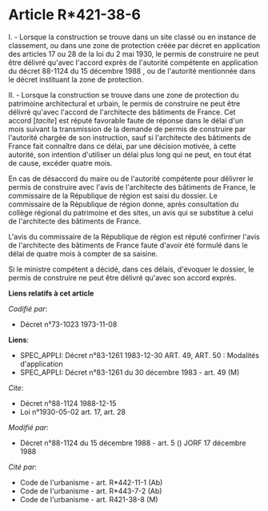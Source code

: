# Article R*421-38-6

I. - Lorsque la construction se trouve dans un site classé ou en instance de classement, ou dans une zone de protection créée
par décret en application des articles 17 ou 28 de la loi du 2 mai 1930, le permis de construire ne peut être délivré qu'avec
l'accord exprès de l'autorité compétente en application du décret 88-1124 du 15 décembre 1988 , ou de l'autorité mentionnée
dans le décret instituant la zone de protection.

II. - Lorsque la construction se trouve dans une zone de protection du patrimoine architectural et urbain, le permis de
construire ne peut être délivré qu'avec l'accord de l'architecte des bâtiments de France. Cet accord [*tacite*] est réputé
favorable faute de réponse dans le délai d'un mois suivant la transmission de la demande de permis de construire par
l'autorité chargée de son instruction, sauf si l'architecte des bâtiments de France fait connaître dans ce délai, par une
décision motivée, à cette autorité, son intention d'utiliser un délai plus long qui ne peut, en tout état de cause, excéder
quatre mois.

En cas de désaccord du maire ou de l'autorité compétente pour délivrer le permis de construire avec l'avis de l'architecte
des bâtiments de France, le commissaire de la République de région est saisi du dossier. Le commissaire de la République de
région donne, après consultation du collège régional du patrimoine et des sites, un avis qui se substitue à celui de
l'architecte des bâtiments de France.

L'avis du commissaire de la République de région est réputé confirmer l'avis de l'architecte des bâtiments de France faute
d'avoir été formulé dans le délai de quatre mois à compter de sa saisine.

Si le ministre compétent a décidé, dans ces délais, d'évoquer le dossier, le permis de construire ne peut être délivré
qu'avec son accord exprès.

**Liens relatifs à cet article**

_Codifié par_:

  - Décret n°73-1023 1973-11-08

**Liens**:

  - SPEC_APPLI: Décret n°83-1261 1983-12-30 ART. 49, ART. 50 : Modalités d'application
  - SPEC_APPLI: Décret n°83-1261 du 30 décembre 1983 - art. 49 (M)

_Cite_:

  - Décret n°88-1124 1988-12-15
  - Loi n°1930-05-02 art. 17, art. 28

_Modifié par_:

  - Décret n°88-1124 du 15 décembre 1988 - art. 5 () JORF 17 décembre 1988

_Cité par_:

  - Code de l'urbanisme - art. R*442-11-1 (Ab)
  - Code de l'urbanisme - art. R*443-7-2 (Ab)
  - Code de l'urbanisme - art. R421-38-8 (M)

